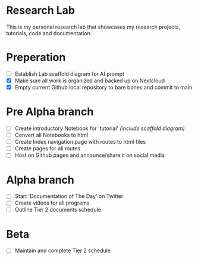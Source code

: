 # Research Lab

This is my personal research lab that showcases my research projects, tutorials, code and documentation.

# Preperation
- [ ] Establish Lab scaffold diagram for AI prompt
- [x] Make sure all work is organized and backed up on Nextcloud
- [x] Empty current Github local repository to bare bones and commit to main

# Pre Alpha branch

- [ ] Create introductory Notebook for 'tutorial' *(include scaffold diagram)*
- [ ] Convert all Notebooks to html
- [ ] Create Index navigation page with routes to html files
- [ ] Create pages for all routes
- [ ] Host on Github pages and announce/share it on social media

# Alpha branch

- [ ] Start 'Documentation of The Day' on Twitter
- [ ] Create videos for all programs
- [ ] Outline Tier 2 documents schedule

# Beta
- [ ] Maintain and complete Tier 2 schedule